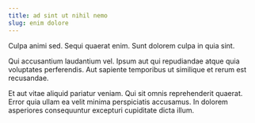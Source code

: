 ```yaml
---
title: ad sint ut nihil nemo
slug: enim dolore
---
```


Culpa animi sed. Sequi quaerat enim. Sunt dolorem culpa in quia sint.

Qui accusantium laudantium vel. Ipsum aut qui repudiandae atque quia voluptates perferendis. Aut sapiente temporibus ut similique et rerum est recusandae.

Et aut vitae aliquid pariatur veniam. Qui sit omnis reprehenderit quaerat. Error quia ullam ea velit minima perspiciatis accusamus. In dolorem asperiores consequuntur excepturi cupiditate dicta illum.
